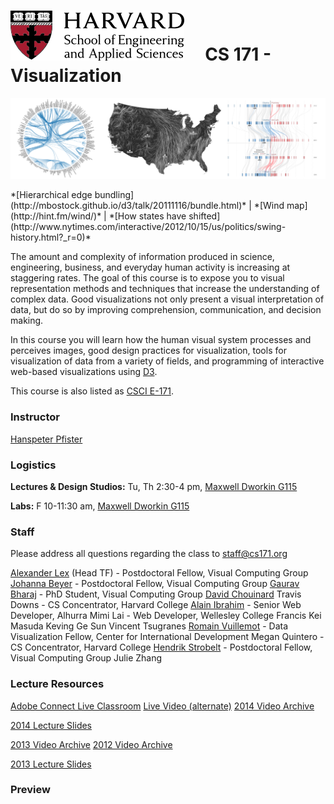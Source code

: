 # ![](i/seas.png) &nbsp; &nbsp; CS 171 - Visualization

![](i/teaser.png)

<div class="credits">*[Hierarchical edge bundling](http://mbostock.github.io/d3/talk/20111116/bundle.html)* | *[Wind map](http://hint.fm/wind/)* | *[How states have shifted](http://www.nytimes.com/interactive/2012/10/15/us/politics/swing-history.html?_r=0)*</div>

The amount and complexity of information produced in science, engineering, business, and everyday human activity is increasing at staggering rates. The goal of this course is to expose you to visual representation methods and techniques that increase the understanding of complex data. Good visualizations not only present a visual interpretation of data, but do so by improving comprehension, communication, and decision making.

In this course you will learn how the human visual system processes and perceives images, good design practices for visualization, tools for visualization of data from a variety of fields, and programming of interactive web-based visualizations using [D3](http://d3js.org/).

This course is also listed as [CSCI E-171](http://www.extension.harvard.edu/courses/24028). 

### Instructor

[Hanspeter Pfister](http://vcg.seas.harvard.edu)

### Logistics

**Lectures & Design Studios:** Tu, Th 2:30-4 pm, [Maxwell Dworkin G115](http://maps.google.com/maps?f=q&source=s_q&hl=en&geocode=&q=33+Oxford+St,+Cambridge,+MA+02138,+USA&sll=42.374136,-71.12183&sspn=0.009384,0.022724&ie=UTF8&hq=&hnear=33+Oxford+St,+Cambridge,+Middlesex,+Massachusetts+02138&ll=42.378773,-71.116819&spn=0.009384,0.022724&z=16)

**Labs:** F 10-11:30 am, [Maxwell Dworkin G115](http://maps.google.com/maps?f=q&source=s_q&hl=en&geocode=&q=33+Oxford+St,+Cambridge,+MA+02138,+USA&sll=42.374136,-71.12183&sspn=0.009384,0.022724&ie=UTF8&hq=&hnear=33+Oxford+St,+Cambridge,+Middlesex,+Massachusetts+02138&ll=42.378773,-71.116819&spn=0.009384,0.022724&z=16) 

### Staff

Please address all questions regarding the class to [staff@cs171.org](mailto:staff@cs171.org)

[Alexander Lex](http://alexander-lex.com) (Head TF) - Postdoctoral Fellow, Visual Computing Group
[Johanna Beyer](http://people.seas.harvard.edu/~jbeyer/) - Postdoctoral Fellow, Visual Computing Group
[Gaurav Bharaj](http://people.seas.harvard.edu/~gaurav/) - PhD Student, Visual Computing Group
[David Chouinard](http://davidchouinard.com/)
Travis Downs - CS Concentrator, Harvard College
[Alain Ibrahim](http://alainibrahim.com) - Senior Web Developer, Alhurra
Mimi Lai -  Web Developer, Wellesley College
Francis Kei Masuda
Keving Ge Sun 
Vincent Tsugranes
[Romain Vuillemot](http://romain.vuillemot.net/) - Data Visualization Fellow, Center for International Development
Megan Quintero - CS Concentrator, Harvard College
[Hendrik Strobelt](http://hendrik.strobelt.com/) - Postdoctoral Fellow, Visual Computing Group
Julie Zhang


### Lecture Resources


[Adobe Connect Live Classroom](http://continuinged.adobeconnect.com/cs_171)
[Live Video (alternate)](http://cm.dce.harvard.edu/2014/02/24028/liveClassroom.shtml)
[2014 Video Archive](http://cm.dce.harvard.edu/2014/02/24028/publicationListing.shtml)

[2014 Lecture Slides](https://drive.google.com/folderview?id=0BxYkKyLxfsNVN2l0Y1lFbUdIOGc)

[2013 Video Archive](http://cm.dce.harvard.edu/2013/02/22872/publicationListing.shtml)
[2012 Video Archive](http://cm.dce.harvard.edu/2012/02/22872/publicationListing.shtml)

[2013 Lecture Slides](https://drive.google.com/#folders/0BxYkKyLxfsNVVkFKdnlSRHhRWU0)

### Preview

[](http://www.youtube.com/watch?v=CEJ20OPdCFg)


